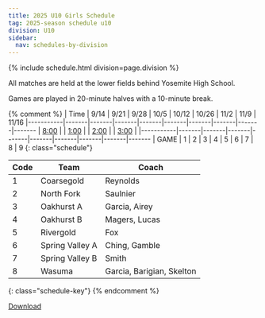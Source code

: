 ```yaml
---
title: 2025 U10 Girls Schedule
tag: 2025-season schedule u10
division: U10
sidebar:
  nav: schedules-by-division
---
```


{% include schedule.html division=page.division %}

All matches are held at the lower fields behind Yosemite High School.

Games are played in 20-minute halves with a 10-minute break.

{% comment %}
| Time      | 9/14  | 9/21  | 9/28  | 10/5  | 10/12 | 10/26 | 11/2  | 11/9 | 11/16
|-----------|-------|-------|-------|-------|-------|-------|-------|-------|-------
| <u>8:00</u> |
| <u>1:00</u> |
| <u>2:00</u> |
| <u>3:00</u> |
|-----------|-------|-------|-------|-------|-------|-------|-------|-------|-------
| GAME      | 1     | 2     | 3     | 4     | 5     | 6     | 7     | 8     | 9
{: class="schedule"}


| Code |  Team           | Coach                         
|------|-----------------|---------------
| 1    | Coarsegold      | Reynolds
| 2    | North Fork      | Saulnier
| 3    | Oakhurst A      | Garcia, Airey
| 4    | Oakhurst B      | Magers, Lucas
| 5    | Rivergold       | Fox
| 6    | Spring Valley A | Ching, Gamble
| 7    | Spring Valley B | Smith
| 8    | Wasuma          | Garcia, Barigian, Skelton
{: class="schedule-key"}
{% endcomment %}

[Download](/schedules/2025/MAYSL-2025-U10-girls.pdf)
